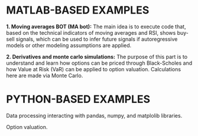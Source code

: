 
# MATLAB-BASED EXAMPLES
**1. Moving averages BOT (MA bot):** The main idea is to execute code that, based on the technical indicators of moving averages and RSI, shows buy-sell signals, which can be used to infer future signals if autoregressive models or other modeling assumptions are applied.

**2. Derivatives and monte carlo simulations:** The purpose of this part is to understand and learn how options can be priced through Black-Scholes and how Value at Risk (VaR) can be applied to option valuation.
Calculations here are made via Monte Carlo.

# PYTHON-BASED EXAMPLES
Data processing interacting with pandas, numpy, and matplolib libraries.

Option valuation. 
